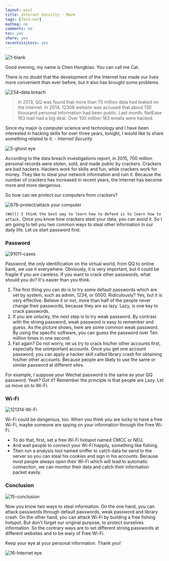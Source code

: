 ```yaml
---
layout: post 
title: Internet Security - Maze
tags: [Tech-net]
matheq: no
comments: no
toc: yes
share: yes
recentvisitors: yes
---
```


![1-blank](http://ww2.sinaimg.cn/large/8935112bjw1ez8r1bia52j20zk0k0dmt.jpg)

Good evening, my name is Chen Hongbiao. You can call me Cat. 

There is no doubt that the development of the Internet has made our lives more convenient than ever before, but it also has brought some problems.

![234–data breach](http://ww1.sinaimg.cn/large/8935112bjw1ez8r26vwsbj20zk0k07dn.jpg)

>In 2013, QQ was found that more than 70 million data had leaked on the Internet.
>In 2014, 12306 website was accused that about 130 thousand personal information had been public.
>Last month, NetEase 163 mail had a big deal. Over 100 million 163 emails were hacked.

Since my major is computer science and technology and I have been interested in hacking skills for over three years, tonight, I would like to share something related to it. - *Internet Security*

![5-ghost eye](http://ww4.sinaimg.cn/large/8935112bjw1ez8r3marcxj20zk0k0aes.jpg)

According to the data breach investigations report, in 2015, 700 million personal records were stolen, sold, and made public by crackers. Crackers are bad hackers. Hackers work for skills and fun, while crackers work for money. They like to steal your network information and ruin it. Because the number of crackers has increased in recent years, the Internet has become more and more dangerous.

So how can we protect our computers from crackers?

![678-protect/attack your computer](http://ww4.sinaimg.cn/large/8935112bjw1ez8r6brtlbj20zk0k0tio.jpg)

`(Well) I think the best way to learn how to defend is to learn how to attack.` Once you know how crackers steal your data, you can avoid it. So I am going to tell you two common ways to steal other information in our daily life. Let us start password first.

### Password

![91011-cases](http://ww4.sinaimg.cn/large/8935112bjw1ez8rcv9at3j20zk0k0k24.jpg)

Password, the only identification on the virtual world, from QQ to online bank, we use it everywhere. Obviously, it is very important, but it could be fragile if you are careless. If you want to crack other passwords, what should you do? It's easier than you think.

1. The first thing you can do is to try some default passwords which are set by system, such as admin, 1234, or 0000. Ridiculously? Yes, but it is very effective.  Believe it or not, more than half of the people never change their passwords, because they are so lazy. Lazy, is one key to crack passwords.
2. If you are unlucky, the next step is to try weak password. By contrast with the strong password, weak password is easy to remember and guess. As the picture shows, here are some common weak password. By using the specific software, you can guess the password over Ten million times in one second.
3. Fail again? Do not worry, let us try to crack his/her other accounts first, especially the unimportant accounts. Once you get one account password, you can apply a hacker skill called library crash for obtaining his/her other accounts. Because people are likely to use the same or similar password at different sites.

For example, I suppose your Wechat password is the same as your QQ password. Yeah? 
Got it? Remember the principle is that people are Lazy. Let us move on to Wi-Fi.

### Wi-Fi

![121314-Wi-Fi](http://ww4.sinaimg.cn/large/8935112bjw1ez8rfmgocgj20zk0k0amg.jpg)

Wi-Fi could be dangerous, too. When you think you are lucky to have a free Wi-Fi, maybe someone are spying on your information through the Free Wi-Fi.

- To do that, first, set a free Wi-Fi hotspot named CMCC or NEU.
- And wait people to connect your Wi-Fi happily, something like fishing.
- Then run a analysis tool named sniffer to catch data he send to the server so you can steal his cookies and sign in his accounts. Because most people always open their Wi-Fi which will lead to automatic connection, we can monitor their data and catch their information packet easily.

### Conclusion

![15-conclusion](http://ww4.sinaimg.cn/large/8935112bjw1ez8rhq5crrj20zk0k0n6e.jpg)

Now you know two ways to steal information.
On the one hand, you can attack passwords through default passwords, weak password and library crash. On the other hand, you can attack Wi-Fi by building a free fishing hotspot. But don't forget our original purpose, to protect ourselves information. So the contrary ways are to set different strong passwords at different websites and to be wary of Free Wi-Fi.

Keep your eye at your personal information. Thank you!

![16-Internet eye](http://ww2.sinaimg.cn/large/8935112bjw1ez8rkusuqpj20zk0k0tfe.jpg)

